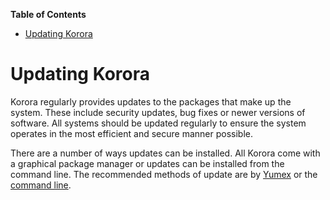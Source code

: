 

**Table of Contents**  

- [Updating Korora](#updating-korora)



# Updating Korora

Korora regularly provides updates to the packages that make up the system. These include security updates, bug fixes or newer versions of software. All systems should be updated regularly to ensure the system operates in the most efficient and secure manner possible.

There are a number of ways updates can be installed. All Korora come with a graphical package manager or updates can be installed from the command line. The recommended methods of update are by [Yumex](https://github.com/kororaproject/kp-documentation/wiki/Updating-With-Yumex) or the [command line](https://github.com/kororaproject/kp-documentation/wiki/Updating-Via-command-Line).
